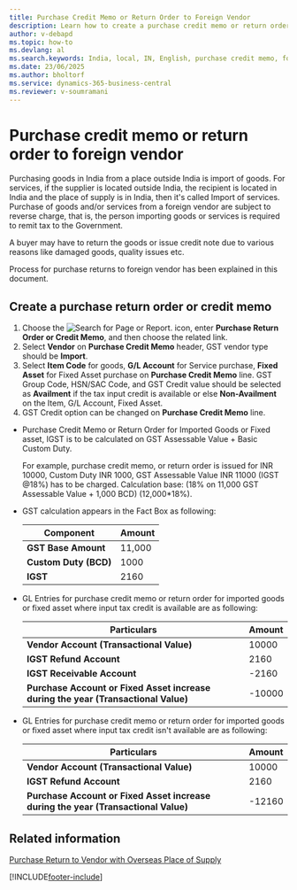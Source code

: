 ```yaml
---
title: Purchase Credit Memo or Return Order to Foreign Vendor
description: Learn how to create a purchase credit memo or return order to a foreign vendor in India, including GST and reverse charge considerations.
author: v-debapd
ms.topic: how-to
ms.devlang: al
ms.search.keywords: India, local, IN, English, purchase credit memo, foreign vendor
ms.date: 23/06/2025
ms.author: bholtorf
ms.service: dynamics-365-business-central
ms.reviewer: v-soumramani
---
```


# Purchase credit memo or return order to foreign vendor

Purchasing goods in India from a place outside India is import of goods. For services, if the supplier is located outside India, the recipient is located in India and the place of supply is in India, then it's called Import of services. Purchase of goods and/or services from a foreign vendor are subject to reverse charge, that is, the person importing goods or services is required to remit tax to the Government.

A buyer may have to return the goods or issue credit note due to various reasons like damaged goods, quality issues etc.

Process for purchase returns to foreign vendor has been explained in this document.

## Create a purchase return order or credit memo

1. Choose the ![Search for Page or Report.](image/search_small.png "Search for Page or Report icon") icon, enter **Purchase Return Order or Credit Memo**, and then choose the related link.
1. Select **Vendor** on **Purchase Credit Memo** header, GST vendor type should be **Import**.
1. Select **Item Code** for goods, **G/L Account** for Service purchase, **Fixed Asset** for Fixed Asset purchase on **Purchase Credit Memo** line. GST Group Code, HSN/SAC Code, and GST Credit value should be selected as **Availment** if the tax input credit is available or else **Non-Availment** on the Item, G/L Account, Fixed Asset.
1. GST Credit option can be changed on **Purchase Credit Memo** line.

- Purchase Credit Memo or Return Order for Imported Goods or Fixed asset, IGST is to be calculated on GST Assessable Value + Basic Custom Duty.

  For example, purchase credit memo, or return order is issued for INR 10000, Custom Duty INR 1000, GST Assessable Value INR 11000 (IGST @18%) has to be charged. Calculation base:  (18% on 11,000 GST Assessable Value + 1,000 BCD) (12,000*18%).

- GST calculation appears in the Fact Box as following:

    |Component|Amount|
    |----------------------------------|---------------------------------------|  
    |**GST Base Amount**|11,000|
    |**Custom Duty (BCD)**|1000|  
    |**IGST**|2160|

- GL Entries for purchase credit memo or return order for imported goods or fixed asset where input tax credit is available are as following:

    |Particulars|Amount|
    |----------------------------------|---------------------------------------|
    |**Vendor Account (Transactional Value)**|10000|
    |**IGST Refund Account**|2160|
    |**IGST Receivable Account**|-2160|
    |**Purchase Account or Fixed Asset increase during the year (Transactional Value)**|-10000|

- GL Entries for purchase credit memo or return order for imported goods or fixed asset where input tax credit isn't available are as following:

    |Particulars|Amount|
    |----------------------------------|---------------------------------------|
    |**Vendor Account (Transactional Value)**|10000|
    |**IGST Refund Account**|2160|
    |**Purchase Account or Fixed Asset increase during the year (Transactional Value)**|-12160|

## Related information

[Purchase Return to Vendor with Overseas Place of Supply](GST-Return-of-Service-for-Overseas-Place-of-supply-Registered-Vendor.md)

[!INCLUDE[footer-include](../../includes/footer-banner.md)]
